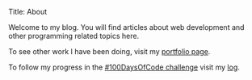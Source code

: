 Title: About

Welcome to my blog. You will find articles about web development and other programming related topics here.

To see other work I have been doing, visit my [portfolio page](https://lpld.io).

To follow my progress in the [#100DaysOfCode challenge](https://twitter.com/hashtag/100DaysOfCode) visit my [log](https://log100days.lpld.io).
